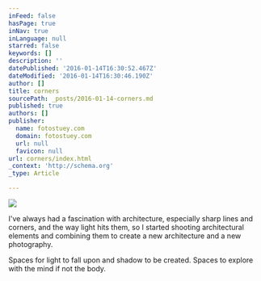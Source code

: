 ```yaml
---
inFeed: false
hasPage: true
inNav: true
inLanguage: null
starred: false
keywords: []
description: ''
datePublished: '2016-01-14T16:30:52.467Z'
dateModified: '2016-01-14T16:30:46.190Z'
author: []
title: corners
sourcePath: _posts/2016-01-14-corners.md
published: true
authors: []
publisher:
  name: fotostuey.com
  domain: fotostuey.com
  url: null
  favicon: null
url: corners/index.html
_context: 'http://schema.org'
_type: Article

---
```

![](http://41.media.tumblr.com/33cd74f94dfe7048e055319fc5048a0e/tumblr_nyh8soYcD01tlxsi7o1_1280.jpg)

I've always had a fascination with architecture, especially sharp lines and corners, and the way light hits them, so I started shooting architectural elements and combining them to create a new architecture and a new photography.

Spaces for light to fall upon and shadow to be created. Spaces to explore with the mind if not the body.